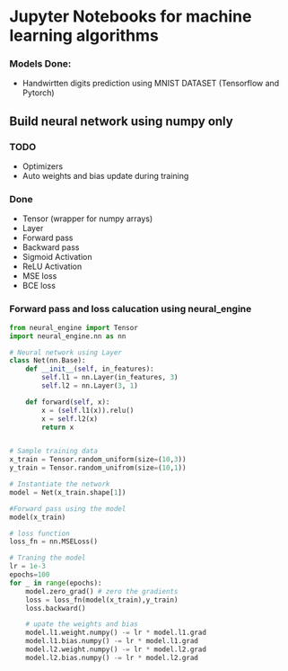# Jupyter Notebooks for machine learning algorithms
### Models Done:
- Handwirtten digits prediction using MNIST DATASET (Tensorflow and Pytorch)


## Build neural network using numpy only

### TODO
- Optimizers
- Auto weights and bias update during training


### Done
- Tensor (wrapper for numpy arrays)
- Layer
- Forward pass
- Backward pass
- Sigmoid Activation 
- ReLU Activation 
- MSE loss
- BCE loss



### Forward pass and loss calucation using neural_engine
``` python
from neural_engine import Tensor
import neural_engine.nn as nn

# Neural network using Layer
class Net(nn.Base):
    def __init__(self, in_features):
        self.l1 = nn.Layer(in_features, 3)
        self.l2 = nn.Layer(3, 1)

    def forward(self, x):
        x = (self.l1(x)).relu()
        x = self.l2(x)
        return x


# Sample training data
x_train = Tensor.random_uniform(size=(10,3))
y_train = Tensor.random_unifrom(size=(10,1))

# Instantiate the network    
model = Net(x_train.shape[1])

#Forward pass using the model
model(x_train)

# loss function
loss_fn = nn.MSELoss()

# Traning the model
lr = 1e-3
epochs=100
for _ in range(epochs):
    model.zero_grad() # zero the gradients
    loss = loss_fn(model(x_train),y_train)
    loss.backward() 

    # upate the weights and bias
    model.l1.weight.numpy() -= lr * model.l1.grad
    model.l1.bias.numpy() -= lr * model.l1.grad
    model.l2.weight.numpy() -= lr * model.l2.grad
    model.l2.bias.numpy() -= lr * model.l2.grad
```